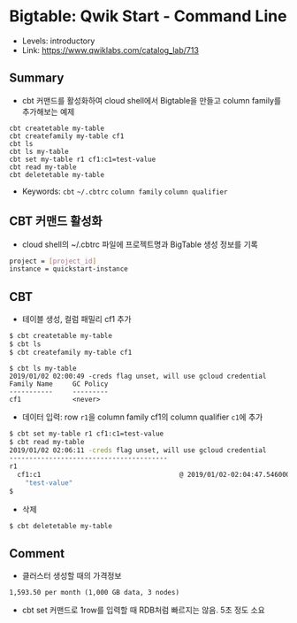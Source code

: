 # Bigtable: Qwik Start - Command Line
- Levels: introductory
- Link: https://www.qwiklabs.com/catalog_lab/713

## Summary
- cbt 커맨드를 활성화하여 cloud shell에서 Bigtable을 만들고 column family를 추가해보는 예제
~~~
cbt createtable my-table
cbt createfamily my-table cf1
cbt ls
cbt ls my-table
cbt set my-table r1 cf1:c1=test-value
cbt read my-table
cbt deletetable my-table
~~~
- Keywords: `cbt` `~/.cbtrc` `column family` `column qualifier`

## CBT 커맨드 활성화
- cloud shell의 ~/.cbtrc 파일에 프로젝트명과 BigTable 생성 정보를 기록
~~~bash
project = [project_id]
instance = quickstart-instance
~~~

## CBT
- 테이블 생성, 컬럼 패밀리 cf1 추가
~~~bash
$ cbt createtable my-table
$ cbt ls
$ cbt createfamily my-table cf1
~~~
~~~
$ cbt ls my-table
2019/01/02 02:00:49 -creds flag unset, will use gcloud credential
Family Name     GC Policy
-----------     ---------
cf1             <never>
~~~
- 데이터 입력: row `r1`을 column family cf1의 column qualifier `c1`에 추가
~~~bash
$ cbt set my-table r1 cf1:c1=test-value
$ cbt read my-table
2019/01/02 02:06:11 -creds flag unset, will use gcloud credential
----------------------------------------
r1
  cf1:c1                                   @ 2019/01/02-02:04:47.546000
    "test-value"
$
~~~
- 삭제
~~~bash
$ cbt deletetable my-table
~~~

## Comment
- 클러스터 생성할 때의 가격정보
~~~
1,593.50 per month (1,000 GB data, 3 nodes) 
~~~
- cbt set 커맨드로 1row를 입력할 때 RDB처럼 빠르지는 않음. 5초 정도 소요